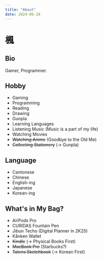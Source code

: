 ```yaml
---
title: "About"
date: 2024-06-28
---
```


# 楓

## Bio

Gamer, Programmer.

## Hobby

- Gaming
- Programming
- Reading
- Drawing
- Gunpla
- Learning Languages
- Listening Music (Music is a part of my life)
- Watching Movies
- ~~Watching Anime~~ (Goodbye to the Old Me)
- ~~Collecting Stationery~~ (→ Gunpla)

## Language

- Cantonese
- Chinese
- English-ing
- Japanese
- Korean-ing

## What's in My Bag?

- AirPods Pro
- CURIDAS Fountain Pen
- Jibun Techo (Digital Planner in 2K25)
- Kånken Wallet
- ~~Kindle~~ (→ Physical Books First)
- ~~MacBook Pro~~ (Starbucks?)
- ~~Talens Sketchbook~~ (→ Korean First)
